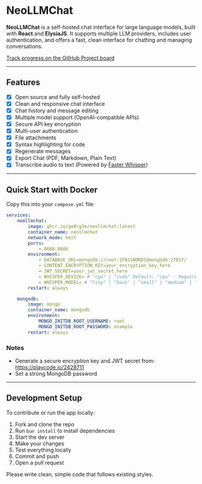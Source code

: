 # NeoLLMChat

**NeoLLMChat** is a self-hosted chat interface for large language models, built with **React** and **ElysiaJS**. It supports multiple LLM providers, includes user authentication, and offers a fast, clean interface for chatting and managing conversations.

[Track progress on the GitHub Project board](https://github.com/users/ge0rg3e/projects/1/views/1)

---

## Features

-   [x] Open source and fully self-hosted
-   [x] Clean and responsive chat interface
-   [x] Chat history and message editing
-   [x] Multiple model support (OpenAI-compatible APIs)
-   [x] Secure API key encryption
-   [x] Multi-user authentication
-   [x] File attachments
-   [x] Syntax highlighting for code
-   [x] Regenerate messages
-   [x] Export Chat (PDF, Markdown, Plain Text)
-   [x] Transcribe audio to text (Powered by [Faster Whisper](https://github.com/SYSTRAN/faster-whisper))

---

## Quick Start with Docker

Copy this into your `compose.yml` file:

```yaml
services:
    neollmchat:
        image: ghcr.io/ge0rg3e/neollmchat:latest
        container_name: neollmchat
        network_mode: host
        ports:
            - 8608:8608
        environment:
            - DATABASE_URL=mongodb://root:{PASSWORD}@mongodb:27017/
            - CONTENT_ENCRYPTION_KEY=your_encryption_key_here
            - JWT_SECRET=your_jwt_secret_here
            - WHISPER_DEVICE= # "cpu" | "cuda" Default: "cpu" - Required for Transcribe feature
            - WHISPER_MODEL= # "tiny" | "base" | "small" | "medium" | "large" | "turbo" Default: "small" - Required for Transcribe feature
        restart: always

    mongodb:
        image: mongo
        container_name: mongodb
        environment:
            MONGO_INITDB_ROOT_USERNAME: root
            MONGO_INITDB_ROOT_PASSWORD: example
        restart: always
```

### Notes

-   Generate a secure encryption key and JWT secret from: https://playcode.io/2428711
-   Set a strong MongoDB password

---

## Development Setup

To contribute or run the app locally:

1. Fork and clone the repo
2. Run `bun install` to install dependencies
3. Start the dev server
4. Make your changes
5. Test everything locally
6. Commit and push
7. Open a pull request

Please write clean, simple code that follows existing styles.

